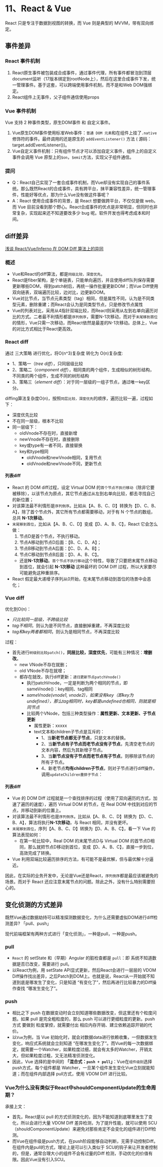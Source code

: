 # 11、React & Vue

React 只是专注于数据到视图的转换，而 Vue 则是典型的 MVVM，带有双向绑定。

## 事件差异

### React 事件机制
1. React原生事件被包装成合成事件，通过事件代理，所有事件都冒泡到顶层document监听（17版本绑定到rootNode上），然后在这里合成事件下发，统一管理事件。基于这套，可以跨端使用事件机制，而不是和Web DOM强绑定。
2. React组件上无事件，父子组件通信使用props


### Vue 事件机制
Vue 支持 2 种事件类型，原生DOM事件 和 自定义事件。
1. Vue原生DOM事件使用标准Web事件：`普通 DOM 元素`和在组件上挂了`.native` 修饰符的事件。最终调用的还是原生的 `addEventListener()` 方法 ( 源码：target.addEventListener())。
2. Vue自定义事件机制：只有组件节点才可以添加自定义事件，组件上的自定义事件会调用 Vue 原型上的`$on`，`$emit`方法，实现父子组件通信。

### 提问
- Q：React自己实现了一套合成事件机制，而Vue却没有实现自己的事件系统。那么既然React的合成事件，具有跨平台，抹平兼容性差异，统一管理事件，性能好等优点，那为什么Vue没有做这件事呢？
- A：React 使用合成事件的背景，是 React 想要做跨平台，不仅仅是做 web。而 Vue 目前没看到那个野心。React合成事件的优点是非常明显，但同时也非常复杂，实现起来还不知道要改多少 bug 呢。软件开发也得考虑成本和时间。


## diff差异

[浅谈 React/Vue/Inferno 在 DOM Diff 算法上的异同](https://www.imooc.com/article/295545)

### 概述
- Vue和React的diff算法，都是`同级比较，深度优先`。
- React是fiber架构，是个单链表，只能单向遍历，并且使用diff队列保存需要更新哪些DOM，得到patch树后，再统一操作批量更新DOM；而Vue Diff使用双向链表，双端遍历比较，边对比，边更新DOM。
- Vue对比节点，当节点元素类型（tag）相同，但是属性不同，认为是不同类型元素，删除重建；而React会认为是同类型节点，只是修改节点属性
- Vue的列表对比，采用从4指针双端比较，而React则采用从左到右单向遍历对比的方式。二者最不利情形都是`序列倒序`，需要N-1次移动，而对于`末尾移到首位`的情形，Vue只需一次移动，而React依然是最差的N-1次移动。总体上，Vue的对比方式相比于React更高效。

### React diff

通过 三大策略 进行优化，将O(n^3)复杂度 转化为 O(n)复杂度:
- 1、策略一（*tree diff*），只同层级比较
- 2、策略二（*component diff*），相同类的两个组件，生成相似的树形结构，不同类的两个组件，生成不同的树形结构
- 3、策略三（*element diff*）：对于同一层级的一组子节点，通过唯一key区分。


diffing算法复杂度O(n)，按照`同层比较，深度优先`的顺序，遍历比较一遍，过程如下：
- 深度优先比较
- 不在同一层级，根本不比较
- 同一层级下：
    - oldVnode不存在时，直接新增
    - newVnode不存在时，直接删除
    - key或type有一者不同，直接替换
    - key和type相同
        - oldVnode和newVnode相同，复用节点
        - oldVnode和newVnode不同，更新节点

#### 列表diff
- React 的 DOM diff过程，设定 Virtual DOM 的`首个节点不执行移动`（除非它要被移除），以该节点为原点，其它节点通过从左到右单向比较，都去寻找自己的新位置；
- 对该算法最不利情形是`序列倒序`。比如从【A、B、C、D】转换为【D、C、B、A】，除了首个节点外，其它所有节点都需要移动，对于有 N 个节点的数组，总共 **N-1次移动**。
- `末尾移到首位`，比如从【A、B、C、D】变成【D、A、B、C】，React 它会怎么做：
    1. 节点D是首个节点，不执行移动。
    2. 节点A移动到节点D后面：【B、C、D、A】；
    3. 节点B移动到节点A后面：【C、D、A、B】；
    4. 节点C移动到节点B后面：【D、A、B、C】。
    - 还是**N-1次移动**。`首个节点不执行移动`这个特性，导致了只要把末尾节点移动到首位，就会引起 **N-1次移动** 这种最坏的 DOM Diff 过程，所以大家要尽可能避免这种重排序。
- React 假定最大递增子序列从0开始，在末尾节点移动到首位的场景中会恶化；


### Vue diff

优化到O(n)：
- *只比较同一层级，不跨级比较*
- *tag不相同*，则认为是不同节点，直接删掉重建，不再深度比较
- *tag和key两者都相同*，则认为是相同节点，不再深度比较

过程：
- 首先进行`树级别比较patch()`，**同层比较，深度优先**，可能有三种情况：**增删改**。
    - new VNode不存在就删；
    - old VNode不存在就增；
    - 都存在就改，执行diff更新：`递归更新节点patchVnode()`
        - 执行patchVnode，一定是判断为两个相同的节点，即sameVnode()：key相同、tag相同
        - *sameVnode(vnode1, vnode2)，如果没有key（即key为undefined），那么tag相同时，key都是undefined也相同，则就是相同节点*
        - 比较两个VNode，包括三种类型操作：**属性更新、文本更新、子节点更新**
            - 属性更新：xxxxx
            - text文本和children子节点是互斥的：
                - 1、当**新老节点都无子节点**，只是文本的替换。
                - 2、当**新节点有子节点而老节点没有子节点**，先清空老节点的文本内容，然后为其新增子节点。
                - 3、当**新节点没有子节点而老节点有子节点**，则移除该节点的所有子节点。
                - 4、新老节点**均有children子节点**，则对子节点进行diff操作，调用`updateChildren重排子节点`：

#### 列表diff
- Vue 的 DOM Diff 过程就是一个查找排序的过程（使用了双向遍历的方式，加速了遍历的速度），遍历 Virtual DOM 的节点，在 Real DOM 中找到对应的节点，并移动到新的位置上。
- 对该算法最不利情形也是`序列倒序`。比如从【A、B、C、D】转换为【D、C、B、A】，算法将执行**N-1次移动**，与 React 相同，并没有更坏。
- `末尾移到首位`，序列【A、B、C、D】转换为【D、A、B、C】，看一下 Vue 的算法表现如何：
    - 在第一轮比较中，Real DOM 的末尾节点D与 Virtual DOM 的首节点D相同，那么就把节点D移动到首位，变成【D、A、B、C】，直接一步到位，高效完成了转换。
- Vue 利用双端比较遍历排序的方法，有可能不是最优解，但与最优解十分逼近。


因此，在实际的业务开发中，无论是Vue还是React，`序列倒序`都是最应该被避免的场景。而对于 React 还应注意末尾节点的问题。除此之外，没有什么特别需要担心的。


## 变化侦测的方式差异

既然Vue通过数据劫持可以精准探测数据变化，为什么还需要虚拟DOM进行diff检测差异? 「pull、push」

现代前端框架有两种方式进行「变化侦测」，一种是pull，一种是push。
### pull
- `React` 的 setState 和（早期）Angular 的脏检查都是 `pull`：即 系统不知道数据是否已改变，需要进行 pull。
- 以React为例，用 setState API显式更新，然后React会进行一层层的 VDOM Diff操作找出差异，之后Patch到DOM上。也就是说，React从一开始就不知道到底是哪发生了变化，只是知道 “有变化了”，然后再进行比较暴力的Diff操作查找 “哪发生变化了”。

### push
- 相比之下 push 在数据变动时会立刻知道哪些数据改变，但这里还有个粒度问题。如果 pull 是完全粗粒度的，那么 push 可以进行更细粒度的更新。push 方式 要做到 粒度掌控，就需要付出 相应内存开销、建立依赖追踪开销的代价。
- 以`Vue`为例，当 Vue 初始化时，就会对数据data进行依赖收集，一但数据发生变化，响应式系统就会立刻知道 “在哪发生变化了”。而Vue的每一次数据绑定，就需要一个Watcher，如果粒度过细，就会有太多的Watcher，开销太大，但如果粒度过粗，又无法精准侦测变化。
- 因此，Vue 选择的是中间的 **「混合式：`push + pull`」**：Vue在`组件级别`选择 push方式，每个组件都是 Watcher，一旦某个组件发生变化Vue立刻就能知道；而在组件内部选择 pull方式，使用 VDOM Diff 进行比较。

### Vue为什么没有类似于React中shouldComponentUpdate的生命周期？
承接上文：
- 首先，React是以 pull 的方式侦测变化的，因为不能知道到底哪里发生了变化，所以会进行大量 VDOM Diff 差异检测，为了提升性能，就可以使用 SCU（shouldComponentUpdate）来避免对那些肯定不会变化的组件进行Diff检测。
- 而Vue在组件级是push方式，在push阶段能够自动判断，无需手动控制Diff。在组件内是pull的方式，理论上是可以引入类似于 SCU的钩子来让开发者控制的，但是，通常合理大小的组件不会有过量的Diff 检测，手动优化的价值有限。因此Vue没有引入SCU。



